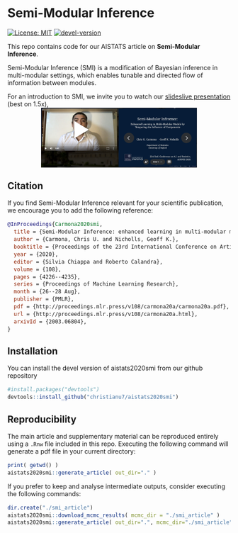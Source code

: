 
<!-- README.md is generated from README.Rmd. Please edit that file -->

# Semi-Modular Inference

<!-- badges: start -->

[![License:
MIT](https://img.shields.io/badge/license-MIT-blue.svg)](https://cran.r-project.org/web/licenses/MIT)
[![devel-version](https://img.shields.io/badge/devel%20version-0.2.0-blue.svg)](https://github.com/christianu7/aistats2020smi)
<!-- badges: end -->

This repo contains code for our AISTATS article on **Semi-Modular
Inference**.

Semi-Modular Inference (SMI) is a modification of Bayesian inference in
multi-modular settings, which enables tunable and directed flow of
information between modules.

For an introduction to SMI, we invite you to watch our [slideslive
presentation](https://slideslive.com/38930337) (best on 1.5x),
[<img src="inst/figures/cover.png" width="70%" style="display: block; margin: auto;" />](https://slideslive.com/38930337)

## Citation

If you find Semi-Modular Inference relevant for your scientific
publication, we encourage you to add the following reference:

``` bibtex
@InProceedings{Carmona2020smi,
  title = {Semi-Modular Inference: enhanced learning in multi-modular models by tempering the influence of components},
  author = {Carmona, Chris U. and Nicholls, Geoff K.},
  booktitle = {Proceedings of the 23rd International Conference on Artificial Intelligence and Statistics, AISTATS 2020},
  year = {2020},
  editor = {Silvia Chiappa and Roberto Calandra},
  volume = {108},
  pages = {4226--4235},
  series = {Proceedings of Machine Learning Research},
  month = {26--28 Aug},
  publisher = {PMLR},
  pdf = {http://proceedings.mlr.press/v108/carmona20a/carmona20a.pdf},
  url = {http://proceedings.mlr.press/v108/carmona20a.html},
  arxivId = {2003.06804},
}
```

## Installation

You can install the devel version of aistats2020smi from our github
repository

``` r
#install.packages("devtools")
devtools::install_github("christianu7/aistats2020smi")
```

## Reproducibility

The main article and supplementary material can be reproduced entirely
using a `.Rnw` file included in this repo. Executing the following
command will generate a pdf file in your current directory:

``` r
print( getwd() )
aistats2020smi::generate_article( out_dir="." )
```

If you prefer to keep and analyse intermediate outputs, consider
executing the following commands:

``` r
dir.create("./smi_article")
aistats2020smi::download_mcmc_results( mcmc_dir = "./smi_article" )
aistats2020smi::generate_article( out_dir=".", mcmc_dir="./smi_article" )
```
